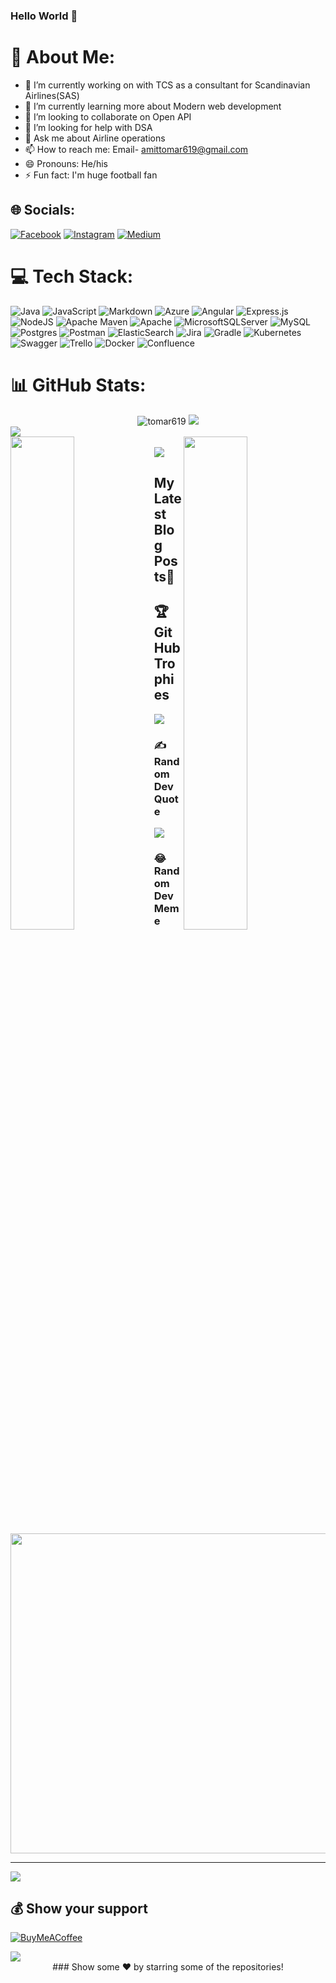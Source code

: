 ### Hello World 👋

<!--
**tomar619/tomar619** is a ✨ _special_ ✨ repository because its `README.md` (this file) appears on your GitHub profile.
-->
# 💫 About Me:

- 🔭 I’m currently working on with TCS as a consultant for Scandinavian Airlines(SAS)
- 🌱 I’m currently learning more about Modern web development
- 👯 I’m looking to collaborate on Open API
- 🤔 I’m looking for help with DSA
- 💬 Ask me about Airline operations
- 📫 How to reach me: Email- amittomar619@gmail.com
- 😄 Pronouns: He/his
- ⚡ Fun fact: I'm huge football fan

## 🌐 Socials:
[![Facebook](https://img.shields.io/badge/Facebook-%231877F2.svg?logo=Facebook&logoColor=white)](https://facebook.com/amit.tomar3) [![Instagram](https://img.shields.io/badge/Instagram-%23E4405F.svg?logo=Instagram&logoColor=white)](https://instagram.com/amit_tomar3) [![Medium](https://img.shields.io/badge/Medium-12100E?logo=medium&logoColor=white)](https://medium.com/@@amittomar619) 

# 💻 Tech Stack:
![Java](https://img.shields.io/badge/java-%23ED8B00.svg?style=plastic&logo=java&logoColor=white) ![JavaScript](https://img.shields.io/badge/javascript-%23323330.svg?style=plastic&logo=javascript&logoColor=%23F7DF1E) ![Markdown](https://img.shields.io/badge/markdown-%23000000.svg?style=plastic&logo=markdown&logoColor=white) ![Azure](https://img.shields.io/badge/azure-%230072C6.svg?style=plastic&logo=azure-devops&logoColor=white) ![Angular](https://img.shields.io/badge/angular-%23DD0031.svg?style=plastic&logo=angular&logoColor=white) ![Express.js](https://img.shields.io/badge/express.js-%23404d59.svg?style=plastic&logo=express&logoColor=%2361DAFB) ![NodeJS](https://img.shields.io/badge/node.js-6DA55F?style=plastic&logo=node.js&logoColor=white) ![Apache Maven](https://img.shields.io/badge/Apache%20Maven-C71A36?style=plastic&logo=Apache%20Maven&logoColor=white) ![Apache](https://img.shields.io/badge/apache-%23D42029.svg?style=plastic&logo=apache&logoColor=white) ![MicrosoftSQLServer](https://img.shields.io/badge/Microsoft%20SQL%20Sever-CC2927?style=plastic&logo=microsoft%20sql%20server&logoColor=white) ![MySQL](https://img.shields.io/badge/mysql-%2300f.svg?style=plastic&logo=mysql&logoColor=white) ![Postgres](https://img.shields.io/badge/postgres-%23316192.svg?style=plastic&logo=postgresql&logoColor=white) ![Postman](https://img.shields.io/badge/Postman-FF6C37?style=plastic&logo=postman&logoColor=white) ![ElasticSearch](https://img.shields.io/badge/-ElasticSearch-005571?style=plastic&logo=elasticsearch) ![Jira](https://img.shields.io/badge/jira-%230A0FFF.svg?style=plastic&logo=jira&logoColor=white) ![Gradle](https://img.shields.io/badge/Gradle-02303A.svg?style=plastic&logo=Gradle&logoColor=white) ![Kubernetes](https://img.shields.io/badge/kubernetes-%23326ce5.svg?style=plastic&logo=kubernetes&logoColor=white) ![Swagger](https://img.shields.io/badge/-Swagger-%23Clojure?style=plastic&logo=swagger&logoColor=white) ![Trello](https://img.shields.io/badge/Trello-%23026AA7.svg?style=plastic&logo=Trello&logoColor=white) ![Docker](https://img.shields.io/badge/docker-%230db7ed.svg?style=plastic&logo=docker&logoColor=white) ![Confluence](https://img.shields.io/badge/confluence-%23172BF4.svg?style=plastic&logo=confluence&logoColor=white)
# 📊 GitHub Stats:
<!--
![](https://github-readme-stats.vercel.app/api?username=tomar619&theme=dark&hide_border=false&include_all_commits=false&count_private=false)<br/>
![](https://github-readme-streak-stats.herokuapp.com/?user=tomar619&theme=dark&hide_border=false)<br/>
![](https://github-readme-stats.vercel.app/api/top-langs/?username=tomar619&theme=dark&hide_border=false&include_all_commits=false&count_private=false&layout=compact)
-->

<div align="center">

<img src="https://github-readme-stats.vercel.app/api?username=tomar619&show_icons=true&line_height=20&title_color=7A7ADB&icon_color=2234AE&text_color=D3D3D3&bg_color=0,000000,130F40&include_all_commits=true&count_private=true" alt="tomar619" />

<img src="https://github-readme-streak-stats.herokuapp.com/?user=tomar619&border=D3D3D3&sideNums=7A7ADB&background=130F40&stroke=6842DB&currStreakNum=7A7ADB&ring=5B3CDD&fire=D3D351&currStreakLabel=D3D3D3&sideLabels=D3D3D3&dates=A3A3A3" />

<!--
<img src="https://github-readme-stats.vercel.app/api/top-langs?username=tomar619&layout=compact&include_all_commits=true&count_private=true&show_icons=true&line_height=20&title_color=7A7ADB&icon_color=2234AE&text_color=D3D3D3&bg_color=0,000000,130F40" alt="tomar619" />
-->
</div>

<img src="https://user-images.githubusercontent.com/73097560/115834477-dbab4500-a447-11eb-908a-139a6edaec5c.gif">
<div>
  <img align="left" src="http://github-profile-summary-cards.vercel.app/api/cards/repos-per-language?username=tomar619&theme=2077" width="45%" />
  <img align="right" src="http://github-profile-summary-cards.vercel.app/api/cards/most-commit-language?username=tomar619&theme=2077" width="45%" />
</div>
<br/>
<img src="https://user-images.githubusercontent.com/73097560/115834477-dbab4500-a447-11eb-908a-139a6edaec5c.gif">

## My Latest Blog Posts📖
<!-- HASHNODE_BLOG:START -->
<!-- HASHNODE_BLOG:END -->

## 🏆 GitHub Trophies
![](https://github-profile-trophy.vercel.app/?username=tomar619&theme=radical&no-frame=true&no-bg=false&margin-w=4)

### ✍️ Random Dev Quote
![](https://quotes-github-readme.vercel.app/api?type=horizontal&theme=radical)

### 😂 Random Dev Meme
<img src="https://random-memer.herokuapp.com/" width="512px"/>

---
[![](https://visitcount.itsvg.in/api?id=tomar619&icon=0&color=0)](https://visitcount.itsvg.in)

  ## 💰 Show your support
  [![BuyMeACoffee](https://img.shields.io/badge/Buy%20Me%20a%20Coffee-ffdd00?style=for-the-badge&logo=buy-me-a-coffee&logoColor=black)](https://buymeacoffee.com/amittomar6y) 

<img  src="https://raw.githubusercontent.com/Trilokia/Trilokia/379277808c61ef204768a61bbc5d25bc7798ccf1/bottom_header.svg" />

<div align="center">
  ### Show some ❤️ by starring some of the repositories!
</div>
<!-- Proudly created with GPRM ( https://gprm.itsvg.in ) -->
